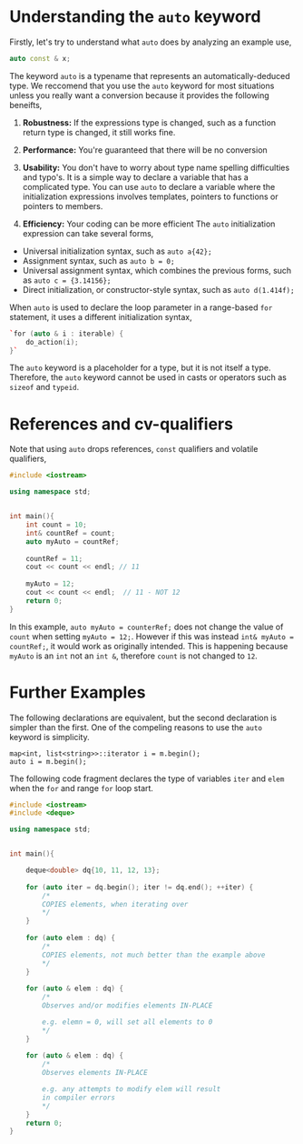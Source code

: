 # Understanding the `auto` keyword

Firstly, let's try to understand what `auto` does by analyzing an example use,

```C++
auto const & x;
```

The keyword `auto` is a typename that represents an automatically-deduced type. We reccomend that you use the `auto` keyword for most situations unless you really want a conversion because it provides the following beneifts,

1. **Robustness:** If the expressions type is changed, such as a function return type is changed, it still works fine.
2. **Performance:** You're guaranteed that there will be no conversion
3. **Usability:** You don't have to worry about type name spelling difficulties and typo's. It is a simple way to declare a variable that has a complicated type. You can use `auto` to declare a variable where the initialization expressions involves templates, pointers to functions or pointers to members. 

4. **Efficiency:** Your coding can be more efficient
The `auto` initialization expression can take several forms,

  - Universal initialization syntax, such as `auto a{42};`
  - Assignment syntax, such as `auto b = 0;`
  - Universal assignment syntax, which combines the previous forms, such as `auto c = {3.14156};`
  - Direct initialization, or constructor-style syntax, such as `auto d(1.414f);`

When `auto` is used to declare the loop parameter in a range-based `for` statement, it uses a different initialization syntax,

```C++
`for (auto & i : iterable) {
    do_action(i);
}`
```

The `auto` keyword is a placeholder for a type, but it is not itself a type. Therefore, the `auto` keyword cannot be used in casts or operators such as `sizeof` and `typeid`.

# References and cv-qualifiers

Note that using `auto` drops references, `const` qualifiers and volatile qualifiers, 

```C++
#include <iostream>

using namespace std;


int main(){
    int count = 10;
    int& countRef = count;
    auto myAuto = countRef;
    
    countRef = 11;
    cout << count << endl; // 11
    
    myAuto = 12;
    cout << count << endl;  // 11 - NOT 12
    return 0;
}
```

In this example, `auto myAuto = counterRef;` does not change the value of `count` when setting `myAuto = 12;`. However if this was instead `int& myAuto = countRef;`, it would work as originally intended. This is happening because `myAuto` is an `int` not an `int &`, therefore `count` is not changed to `12`.

# Further Examples

The following declarations are equivalent, but the second declaration is simpler than the first. One of the compeling reasons to use the `auto` keyword is simplicity.

```
map<int, list<string>>::iterator i = m.begin();
auto i = m.begin();
```

The following code fragment declares the type of variables `iter` and `elem` when the `for` and range `for` loop start.

```C++
#include <iostream>
#include <deque>

using namespace std;


int main(){

    deque<double> dq{10, 11, 12, 13};
    
    for (auto iter = dq.begin(); iter != dq.end(); ++iter) {
        /*
        COPIES elements, when iterating over
        */
    }
    
    for (auto elem : dq) {
        /*
        COPIES elements, not much better than the example above
        */
    }
    
    for (auto & elem : dq) {
        /*
        Observes and/or modifies elements IN-PLACE

        e.g. elemn = 0, will set all elements to 0
        */
    }
    
    for (auto & elem : dq) {
        /*
        Observes elements IN-PLACE

        e.g. any attempts to modify elem will result
        in compiler errors
        */
    }
    return 0;
}
```